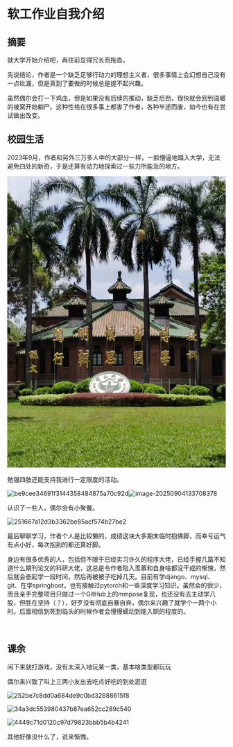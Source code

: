 # 软工作业自我介绍

## 摘要

就大学开始介绍吧，再往前显得冗长而拖沓。

先说结论，作者是一个缺乏足够行动力的理想主义者，很多事情上会幻想自己没有一点纰漏，但是真到了要做的时候总是提不起兴趣。

虽然偶尔会打一下鸡血，但是如果没有后续的推动，缺乏后劲，很快就会回到温暖的被窝开始躺尸。这种性格在很多事上都害了作者，各种半途而废，如今也有在尝试做出改变。



## 校园生活

2023年9月，作者和另外三万多人中的大部分一样，一脸懵逼地踏入大学，无法避免四处的新奇，于是还算有动力地探索过一些力所能及的地方。



![bdb7a7e7d0087bf4af6d51c050eec5a2](image/bdb7a7e7d0087bf4af6d51c050eec5a2.jpg)





勉强四肢还能支持我进行一定限度的活动。



![be9cee34691f3144358484875a70c92d](D:\md笔记\TyporaImages\be9cee34691f3144358484875a70c92d.jpg)![image-20250904133708378](D:\md笔记\TyporaImages\image-20250904133708378.png)







认识了一些人，偶尔会有小聚餐。

![251667a12d3b3362be85acf574b27be2](D:\md笔记\TyporaImages\251667a12d3b3362be85acf574b27be2.jpg)



最后聊聊学习，作者个人是比较懒的，成绩这块大多期末临时抱佛脚，而幸亏运气有点小好，每次抱到的都还算好脚。

身边有很多优秀的人，包括但不限于已经实习许久的程序大佬，已经手握几篇不知道什么期刊论文的科研大佬，这总是令作者陷入羡慕和自身啥都没干成的惭愧，然后就会奋起学一段时间，然后再被被子吃掉几天。目前有学django、mysql、git、在学springboot，也有接触过pytorch和一些深度学习知识。虽然会的很少，而且亲手完整项目只做过一个GitHub上的mmpose复现，也还没有去主动学八股，但胜在坚持（？），好歹没有彻底自暴自弃，偶尔来兴趣了就学个一两个小时。后面相信到死到临头的时候作者会慢慢蠕动到能入职的程度的。



​			







## 课余

闲下来就打游戏，没有太深入地玩某一类，基本啥类型都玩玩

偶尔来兴致了叫上三两小友出去吃点好吃的到处逛逛

![252be7c8dd0a684de9c0bd32688615f8](D:\md笔记\TyporaImages\252be7c8dd0a684de9c0bd32688615f8.jpg)

![34a3dc553980437b87ea652cc289c540](D:\md笔记\TyporaImages\34a3dc553980437b87ea652cc289c540.jpg)

![4449c71d0120c97d79823bbb5b4b4241](D:\md笔记\TyporaImages\4449c71d0120c97d79823bbb5b4b4241.jpg)



其他好像没什么了，说来惭愧。




















































